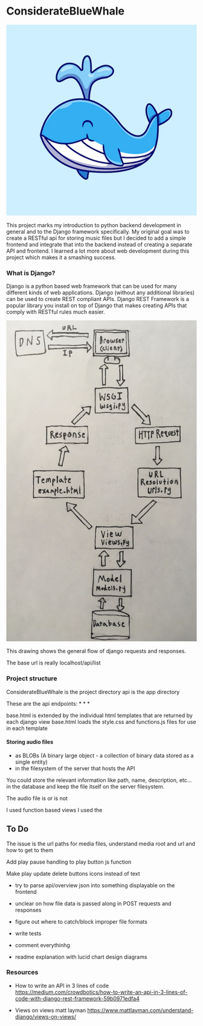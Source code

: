 # ConsiderateBlueWhale

<img src="/images/whale.jpg">

This project marks my introduction to python backend development in general and to the Django framework specifically. My original goal was to create a RESTful api for storing music files but I decided to add a simple frontend and integrate that into the backend instead of creating a separate API and frontend. I learned a lot more about web development during this project which makes it a smashing success. 

### What is Django?
Django is a python based web framework that can be used for many different kinds of web applications. Django (without any additional libraries) can be used to create REST compliant APIs. Django REST Framework is a popular library you install on top of Django that makes creating APIs that comply with RESTful rules much easier.


<img src="/images/djangoFlow.jpg">

This drawing shows the general flow of django requests and responses. 


The base url is really localhost/api/list

### Project structure
ConsiderateBlueWhale is the project directory
api is the app directory

These are the api endpoints:
* 
* 
* 

base.html is extended by the individual html templates that are returned by each django view
base.html loads the style.css and functions.js files for use in each template


#### Storing audio files 
* as BLOBs (A binary large object - a collection of binary data stored as a single entity)
* in the filesystem of the server that hosts the API

You could store the relevant information like path, name, description, etc... in the database and keep the file itself on the server filesystem.

The audio file is or is not 

I used function based views 
I used the

## To Do
The issue is the url paths for media files, understand media root and url and how to get to them  

Add play pause handling to play button js function

Make play update delete buttons icons instead of text

* try to parse api/overview json into something displayable on the frontend 

* unclear on how file data is passed along in POST requests and responses

* figure out where to catch/block improper file formats

* write tests

* comment everythinhg
* readme explanation with lucid chart design diagrams


### Resources
* How to write an API in 3 lines of code https://medium.com/crowdbotics/how-to-write-an-api-in-3-lines-of-code-with-django-rest-framework-59b0971edfa4

* Views on views matt layman https://www.mattlayman.com/understand-django/views-on-views/
